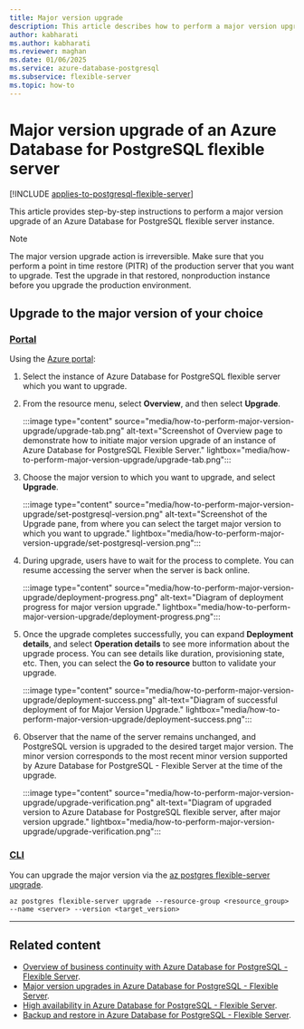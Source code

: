 ```yaml
---
title: Major version upgrade
description: This article describes how to perform a major version upgrade in an Azure Database for PostgreSQL flexible server.
author: kabharati
ms.author: kabharati
ms.reviewer: maghan
ms.date: 01/06/2025
ms.service: azure-database-postgresql
ms.subservice: flexible-server
ms.topic: how-to
---
```


# Major version upgrade of an Azure Database for PostgreSQL flexible server

[!INCLUDE [applies-to-postgresql-flexible-server](~/reusable-content/ce-skilling/azure/includes/postgresql/includes/applies-to-postgresql-flexible-server.md)]

This article provides step-by-step instructions to perform a major version upgrade of an Azure Database for PostgreSQL flexible server instance.

> [!NOTE]  
> The major version upgrade action is irreversible. Make sure that you perform a point in time restore (PITR) of the production server that you want to upgrade. Test the upgrade in that restored, nonproduction instance before you upgrade the production environment.

## Upgrade to the major version of your choice

### [Portal](#tab/portal)

Using the [Azure portal](https://portal.azure.com/):

1. Select the instance of Azure Database for PostgreSQL flexible server which you want to upgrade.

2. From the resource menu, select **Overview**, and then select **Upgrade**.
   
   :::image type="content" source="media/how-to-perform-major-version-upgrade/upgrade-tab.png" alt-text="Screenshot of Overview page to demonstrate how to initiate major version upgrade of an instance of Azure Database for PostgreSQL Flexible Server." lightbox="media/how-to-perform-major-version-upgrade/upgrade-tab.png":::

3. Choose the major version to which you want to upgrade, and select **Upgrade**.

   :::image type="content" source="media/how-to-perform-major-version-upgrade/set-postgresql-version.png" alt-text="Screenshot of the Upgrade pane, from where you can select the target major version to which you want to upgrade." lightbox="media/how-to-perform-major-version-upgrade/set-postgresql-version.png"::: 

4. During upgrade, users have to wait for the process to complete. You can resume accessing the server when the server is back online.

   :::image type="content" source="media/how-to-perform-major-version-upgrade/deployment-progress.png" alt-text="Diagram of deployment progress for major version upgrade." lightbox="media/how-to-perform-major-version-upgrade/deployment-progress.png":::

5. Once the upgrade completes successfully, you can expand **Deployment details**, and select **Operation details** to see more information about the upgrade process. You can see details like duration, provisioning state, etc. Then, you can select the **Go to resource** button to validate your upgrade.

   :::image type="content" source="media/how-to-perform-major-version-upgrade/deployment-success.png" alt-text="Diagram of successful deployment of for Major Version Upgrade." lightbox="media/how-to-perform-major-version-upgrade/deployment-success.png":::
 
6. Observer that the name of the server remains unchanged, and PostgreSQL version is upgraded to the desired target major version. The minor version corresponds to the most recent minor version supported by Azure Database for PostgreSQL - Flexible Server at the time of the upgrade.

   :::image type="content" source="media/how-to-perform-major-version-upgrade/upgrade-verification.png" alt-text="Diagram of upgraded version to Azure Database for PostgreSQL flexible server, after major version upgrade." lightbox="media/how-to-perform-major-version-upgrade/upgrade-verification.png":::

### [CLI](#tab/cli)

You can upgrade the major version via the [az postgres flexible-server upgrade](/cli/azure/postgres/flexible-server#az-postgres-flexible-server-upgrade).

```azurecli
az postgres flexible-server upgrade --resource-group <resource_group> --name <server> --version <target_version>
```

---

## Related content

- [Overview of business continuity with Azure Database for PostgreSQL - Flexible Server](concepts-business-continuity.md).
- [Major version upgrades in Azure Database for PostgreSQL - Flexible Server](concepts-major-version-upgrade.md).
- [High availability in Azure Database for PostgreSQL - Flexible Server](/azure/reliability/reliability-postgresql-flexible-server).
- [Backup and restore in Azure Database for PostgreSQL - Flexible Server](concepts-backup-restore.md).
